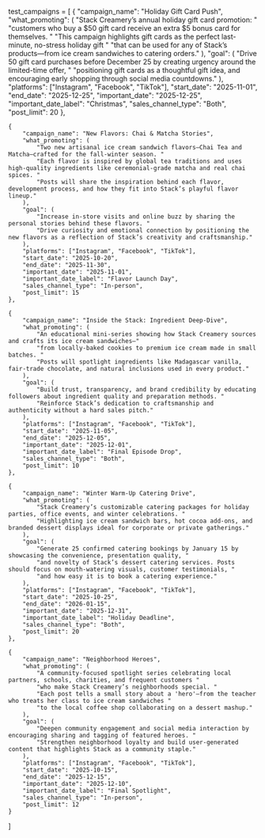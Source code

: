 test_campaigns = [
    {
        "campaign_name": "Holiday Gift Card Push",
        "what_promoting": (
            "Stack Creamery’s annual holiday gift card promotion: "
            "customers who buy a $50 gift card receive an extra $5 bonus card for themselves. "
            "This campaign highlights gift cards as the perfect last-minute, no-stress holiday gift "
            "that can be used for any of Stack’s products—from ice cream sandwiches to catering orders."
        ),
        "goal": (
            "Drive 50 gift card purchases before December 25 by creating urgency around the limited-time offer, "
            "positioning gift cards as a thoughtful gift idea, and encouraging early shopping through social media countdowns."
        ),
        "platforms": ["Instagram", "Facebook", "TikTok"],
        "start_date": "2025-11-01",
        "end_date": "2025-12-25",
        "important_date": "2025-12-25",
        "important_date_label": "Christmas",
        "sales_channel_type": "Both",
        "post_limit": 20
    },

    {
        "campaign_name": "New Flavors: Chai & Matcha Stories",
        "what_promoting": (
            "Two new artisanal ice cream sandwich flavors—Chai Tea and Matcha—crafted for the fall-winter season. "
            "Each flavor is inspired by global tea traditions and uses high-quality ingredients like ceremonial-grade matcha and real chai spices. "
            "Posts will share the inspiration behind each flavor, development process, and how they fit into Stack’s playful flavor lineup."
        ),
        "goal": (
            "Increase in-store visits and online buzz by sharing the personal stories behind these flavors. "
            "Drive curiosity and emotional connection by positioning the new flavors as a reflection of Stack’s creativity and craftsmanship."
        ),
        "platforms": ["Instagram", "Facebook", "TikTok"],
        "start_date": "2025-10-20",
        "end_date": "2025-11-30",
        "important_date": "2025-11-01",
        "important_date_label": "Flavor Launch Day",
        "sales_channel_type": "In-person",
        "post_limit": 15
    },

    {
        "campaign_name": "Inside the Stack: Ingredient Deep-Dive",
        "what_promoting": (
            "An educational mini-series showing how Stack Creamery sources and crafts its ice cream sandwiches—"
            "from locally-baked cookies to premium ice cream made in small batches. "
            "Posts will spotlight ingredients like Madagascar vanilla, fair-trade chocolate, and natural inclusions used in every product."
        ),
        "goal": (
            "Build trust, transparency, and brand credibility by educating followers about ingredient quality and preparation methods. "
            "Reinforce Stack’s dedication to craftsmanship and authenticity without a hard sales pitch."
        ),
        "platforms": ["Instagram", "Facebook", "TikTok"],
        "start_date": "2025-11-05",
        "end_date": "2025-12-05",
        "important_date": "2025-12-01",
        "important_date_label": "Final Episode Drop",
        "sales_channel_type": "Both",
        "post_limit": 10
    },

    {
        "campaign_name": "Winter Warm-Up Catering Drive",
        "what_promoting": (
            "Stack Creamery’s customizable catering packages for holiday parties, office events, and winter celebrations. "
            "Highlighting ice cream sandwich bars, hot cocoa add-ons, and branded dessert displays ideal for corporate or private gatherings."
        ),
        "goal": (
            "Generate 25 confirmed catering bookings by January 15 by showcasing the convenience, presentation quality, "
            "and novelty of Stack’s dessert catering services. Posts should focus on mouth-watering visuals, customer testimonials, "
            "and how easy it is to book a catering experience."
        ),
        "platforms": ["Instagram", "Facebook", "TikTok"],
        "start_date": "2025-10-25",
        "end_date": "2026-01-15",
        "important_date": "2025-12-31",
        "important_date_label": "Holiday Deadline",
        "sales_channel_type": "Both",
        "post_limit": 20
    },

    {
        "campaign_name": "Neighborhood Heroes",
        "what_promoting": (
            "A community-focused spotlight series celebrating local partners, schools, charities, and frequent customers "
            "who make Stack Creamery’s neighborhoods special. "
            "Each post tells a small story about a 'hero'—from the teacher who treats her class to ice cream sandwiches "
            "to the local coffee shop collaborating on a dessert mashup."
        ),
        "goal": (
            "Deepen community engagement and social media interaction by encouraging sharing and tagging of featured heroes. "
            "Strengthen neighborhood loyalty and build user-generated content that highlights Stack as a community staple."
        ),
        "platforms": ["Instagram", "Facebook", "TikTok"],
        "start_date": "2025-10-15",
        "end_date": "2025-12-15",
        "important_date": "2025-12-10",
        "important_date_label": "Final Spotlight",
        "sales_channel_type": "In-person",
        "post_limit": 12
    }
]
